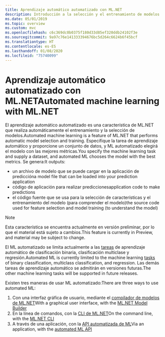 ```yaml
---
title: Aprendizaje automático automatizado con ML.NET
description: Introducción a la selección y el entrenamiento de modelos automáticos
ms.date: 05/01/2019
ms.topic: overview
ms.custom: mvc
ms.openlocfilehash: c6c369dc0b0375f180d33d85ef320ddb24102f3e
ms.sourcegitcommit: 9a97c76e141333394676bc5d264c6624b6f45bcf
ms.translationtype: HT
ms.contentlocale: es-ES
ms.lasthandoff: 01/08/2020
ms.locfileid: "75740099"
---
```

# <a name="automated-machine-learning-with-mlnet"></a><span data-ttu-id="7cd98-103">Aprendizaje automático automatizado con ML.NET</span><span class="sxs-lookup"><span data-stu-id="7cd98-103">Automated machine learning with ML.NET</span></span>

<span data-ttu-id="7cd98-104">El aprendizaje automático automatizado es una característica de ML.NET que realiza automáticamente el entrenamiento y la selección de modelos.</span><span class="sxs-lookup"><span data-stu-id="7cd98-104">Automated machine learning is a feature of ML.NET that performs automatic model selection and training.</span></span> <span data-ttu-id="7cd98-105">Especifique la tarea de aprendizaje automático y proporcione un conjunto de datos, y ML automatizado elegirá el modelo con las mejores métricas.</span><span class="sxs-lookup"><span data-stu-id="7cd98-105">You specify the machine learning task and supply a dataset, and automated ML chooses the model with the best metrics.</span></span> <span data-ttu-id="7cd98-106">Se genera:</span><span class="sxs-lookup"><span data-stu-id="7cd98-106">It outputs:</span></span>

- <span data-ttu-id="7cd98-107">un archivo de modelo que se puede cargar en la aplicación de predicción</span><span class="sxs-lookup"><span data-stu-id="7cd98-107">a model file that can be loaded into your prediction application</span></span>
- <span data-ttu-id="7cd98-108">código de aplicación para realizar predicciones</span><span class="sxs-lookup"><span data-stu-id="7cd98-108">application code to make predictions</span></span>
- <span data-ttu-id="7cd98-109">el código fuente que se usa para la selección de características y el entrenamiento del modelo (para comprender el modelo)</span><span class="sxs-lookup"><span data-stu-id="7cd98-109">the source code used for feature selection and model training (to understand the model)</span></span>

> [!NOTE]
> <span data-ttu-id="7cd98-110">Esta característica se encuentra actualmente en versión preliminar, por lo que el material está sujeto a cambios.</span><span class="sxs-lookup"><span data-stu-id="7cd98-110">This feature is currently in Preview, and material may be subject to change.</span></span>

<span data-ttu-id="7cd98-111">El ML automatizado se limita actualmente a las [tareas](resources/tasks.md) de aprendizaje automático de clasificación binaria, clasificación multiclase y regresión.</span><span class="sxs-lookup"><span data-stu-id="7cd98-111">Automated ML is currently limited to the machine learning [tasks](resources/tasks.md) of binary classification, multiclass classification, and regression.</span></span> <span data-ttu-id="7cd98-112">Las demás tareas de aprendizaje automático se admitirán en versiones futuras.</span><span class="sxs-lookup"><span data-stu-id="7cd98-112">The other machine learning tasks will be supported in future releases.</span></span>

<span data-ttu-id="7cd98-113">Existen tres maneras de usar ML automatizado:</span><span class="sxs-lookup"><span data-stu-id="7cd98-113">There are three ways to use automated ML:</span></span>

1. <span data-ttu-id="7cd98-114">Con una interfaz gráfica de usuario, mediante el [compilador de modelos de ML.NET](automate-training-with-model-builder.md)</span><span class="sxs-lookup"><span data-stu-id="7cd98-114">With a graphical user interface, with the [ML.NET Model Builder](automate-training-with-model-builder.md)</span></span>
1. <span data-ttu-id="7cd98-115">En la línea de comandos, con la [CLI de ML.NET](automate-training-with-cli.md)</span><span class="sxs-lookup"><span data-stu-id="7cd98-115">On the command line, with the [ML.NET CLI](automate-training-with-cli.md)</span></span>
1. <span data-ttu-id="7cd98-116">A través de una aplicación, con la [API automatizada de ML](how-to-guides/how-to-use-the-automl-api.md)</span><span class="sxs-lookup"><span data-stu-id="7cd98-116">Via an application, with the [automated ML API](how-to-guides/how-to-use-the-automl-api.md)</span></span>
